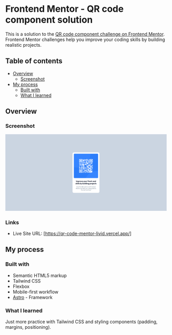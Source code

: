 # Frontend Mentor - QR code component solution

This is a solution to the [QR code component challenge on Frontend Mentor](https://www.frontendmentor.io/challenges/qr-code-component-iux_sIO_H). Frontend Mentor challenges help you improve your coding skills by building realistic projects.

## Table of contents

- [Overview](#overview)
  - [Screenshot](#screenshot)
- [My process](#my-process)
  - [Built with](#built-with)
  - [What I learned](#what-i-learned)

## Overview

### Screenshot

![](./screenshot.png)

### Links

- Live Site URL: [https://qr-code-mentor-livid.vercel.app/]

## My process

### Built with

- Semantic HTML5 markup
- Tailwind CSS
- Flexbox
- Mobile-first workflow
- [Astro](https://astro-build/) - Framework

### What I learned

Just more practice with Tailwind CSS and styling components (padding, margins, positioning).
